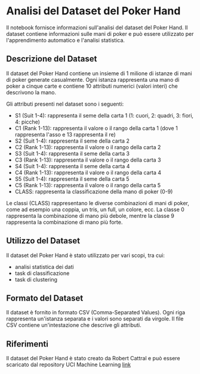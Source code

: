 # Analisi del Dataset del Poker Hand

Il notebook fornisce informazioni sull'analisi del dataset del Poker Hand. Il dataset contiene informazioni sulle mani di poker e può essere utilizzato per l'apprendimento automatico e l'analisi statistica.

## Descrizione del Dataset
Il dataset del Poker Hand contiene un insieme di 1 milione di istanze di mani di poker generate casualmente. Ogni istanza rappresenta una mano di poker a cinque carte e contiene 10 attributi numerici (valori interi) che descrivono la mano.

Gli attributi presenti nel dataset sono i seguenti:

* S1 (Suit 1-4): rappresenta il seme della carta 1 (1: cuori, 2: quadri, 3: fiori, 4: picche)
* C1 (Rank 1-13): rappresenta il valore o il rango della carta 1 (dove 1 rappresenta l'asso e 13 rappresenta il re)
* S2 (Suit 1-4): rappresenta il seme della carta 2
* C2 (Rank 1-13): rappresenta il valore o il rango della carta 2
* S3 (Suit 1-4): rappresenta il seme della carta 3
* C3 (Rank 1-13): rappresenta il valore o il rango della carta 3
* S4 (Suit 1-4): rappresenta il seme della carta 4
* C4 (Rank 1-13): rappresenta il valore o il rango della carta 4
* S5 (Suit 1-4): rappresenta il seme della carta 5
* C5 (Rank 1-13): rappresenta il valore o il rango della carta 5
* CLASS: rappresenta la classificazione della mano di poker (0-9)

Le classi (CLASS) rappresentano le diverse combinazioni di mani di poker, come ad esempio una coppia, un tris, un full, un colore, ecc. La classe 0 rappresenta la combinazione di mano più debole, mentre la classe 9 rappresenta la combinazione di mano più forte.

## Utilizzo del Dataset
Il dataset del Poker Hand è stato utilizzato per vari scopi, tra cui:

* analisi statistica dei dati
* task di classificazione
* task di clustering


## Formato del Dataset
Il dataset è fornito in formato CSV (Comma-Separated Values). Ogni riga rappresenta un'istanza separata e i valori sono separati da virgole. Il file CSV contiene un'intestazione che descrive gli attributi.

## Riferimenti
Il dataset del Poker Hand è stato creato da Robert Cattral e può essere scaricato dal repository UCI Machine Learning [link](https://archivehttps://archive.ics.uci.edu/ml/datasets/Poker+Hand)
